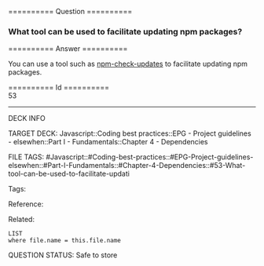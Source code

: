 ========== Question ==========  

### What tool can be used to facilitate updating npm packages?  

========== Answer ==========  

You can use a tool such as [npm-check-updates](https://github.com/tjunnone/npm-check-updates) to facilitate updating npm packages.

========== Id ==========  
53

---

DECK INFO

TARGET DECK: Javascript::Coding best practices::EPG - Project guidelines - elsewhen::Part I - Fundamentals::Chapter 4 - Dependencies

FILE TAGS: #Javascript::#Coding-best-practices::#EPG-Project-guidelines-elsewhen::#Part-I-Fundamentals::#Chapter-4-Dependencies::#53-What-tool-can-be-used-to-facilitate-updati

Tags:

Reference:

Related:

```dataview
LIST
where file.name = this.file.name
````
QUESTION STATUS: Safe to store
